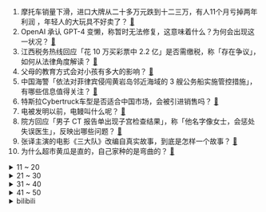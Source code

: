 1. 摩托车销量下滑，进口大牌从二十多万元跌到十二三万，有人11个月亏掉两年利润 ，年轻人的大玩具不好卖了？ [:link:](https://www.zhihu.com/question/634057111)
2. OpenAI 承认 GPT-4 变懒，称暂时无法修复，这意味着什么？为何会出现这一状况？ [:link:](https://www.zhihu.com/question/634074112)
3. 江西税务热线回应「花 10 万买彩票中 2.2 亿」是否需缴税，称「存在争议」，如何从法律角度解读？ [:link:](https://www.zhihu.com/question/633960776)
4. 父母的教育方式会对小孩有多大的影响？ [:link:](https://www.zhihu.com/question/632638211)
5. 中国海警「依法对菲律宾侵闯黄岩岛邻近海域的 3 艘公务船实施管控措施」，有哪些信息值得关注？ [:link:](https://www.zhihu.com/question/634052641)
6. 特斯拉Cybertruck车型是否适合中国市场，会被引进销售吗？ [:link:](https://www.zhihu.com/question/633852217)
7. 电被发明以前，电鳗叫什么呢？ [:link:](https://www.zhihu.com/question/602539991)
8. 院方回应「男子 CT 报告单出现子宫检查结果」，称「他名字像女士，会惩处失误医生」，反映出哪些问题？ [:link:](https://www.zhihu.com/question/633879783)
9. 张译主演的电影《三大队》改编自真实故事，到底是怎样一个故事？ [:link:](https://www.zhihu.com/question/625299640)
10. 为什么超市黄瓜是直的，自己家种的是弯曲的？ [:link:](https://www.zhihu.com/question/613590216)
<details>
<summary>11 ~ 20</summary>

11. 东航一航班备降浦东机场，乘客拍下空中放油一幕，客服称因机械故障，具体情况如何？航班为何空中放油？ [:link:](https://www.zhihu.com/question/634068793)
12. 如何评价《海贼王》1101 话? [:link:](https://www.zhihu.com/question/633889737)
13. 23-24 赛季英超曼联 0:3 伯恩茅斯，如何评价这场比赛？ [:link:](https://www.zhihu.com/question/634145255)
14. 公司想逼我主动离职，单独要求我写日报、周报汇报工作，怎么应对？ [:link:](https://www.zhihu.com/question/633139062)
15. 为什么有人想让芙宁娜和散兵交换人生啊？ [:link:](https://www.zhihu.com/question/631784723)
16. 为什么单片机上的程序不怎么使用malloc，而PC上经常使用？ [:link:](https://www.zhihu.com/question/633497178)
17. 去年跨年夜你和谁一起度过？23年跨年夜你又将会和谁一起度过呢？ [:link:](https://www.zhihu.com/question/634015560)
18. 数学系的就业出路有哪些？ [:link:](https://www.zhihu.com/question/627183142)
19. 如何评价何恺明的最新工作RCG？ [:link:](https://www.zhihu.com/question/633877835)
20. 美国否决安理会巴以停火决议草案，多国对此表示失望。如何看待此事？巴以局势未来将如何演变？ [:link:](https://www.zhihu.com/question/634072880)
</details>
<details>
<summary>21 ~ 30</summary>

21. 能看看你手机里让你感触最深的照片吗? [:link:](https://www.zhihu.com/question/627955234)
22. 比亚迪回应「买船出海」传闻「首批期租滚装船明年交付，公司确实在买船」，如何看待此事？哪些信息可关注？ [:link:](https://www.zhihu.com/question/633910543)
23. 如何向什么都不懂的朋友说明《黑神话：悟空》的重要意义? [:link:](https://www.zhihu.com/question/634011745)
24. 苹果人事巨震，iPhone、AppleWatch产品设计主管将离职，公司最关键产品线或重组，有何影响？ [:link:](https://www.zhihu.com/question/634062180)
25. 普京计划在 2024 年竞选新一届总统，哪些信息值得关注？ [:link:](https://www.zhihu.com/question/633961720)
26. 为什么说玻璃是液体？ [:link:](https://www.zhihu.com/question/265519460)
27. 研究称 ChatGPT 不善于辩论，而是盲目地跟从人类，这一行为意味着什么？会给人类造成什么影响？ [:link:](https://www.zhihu.com/question/633939469)
28. 同样是出自岛国，为什么英国菜在国际上要比日本菜受欢迎？ [:link:](https://www.zhihu.com/question/633976111)
29. 今冬白菜批发价最低两毛一斤，农民日报评论称「今冬菜价大降，须防『菜贱伤农』」，哪些信息值得关注？ [:link:](https://www.zhihu.com/question/633536579)
30. 公务员能读全日制研究生吗? [:link:](https://www.zhihu.com/question/628721478)
</details>
<details>
<summary>31 ~ 40</summary>

31. 萧峰算不算武学奇才? [:link:](https://www.zhihu.com/question/398138284)
32. 文笔挑战，“秋水碧绿映深红，___________”你会怎么接下一句？ [:link:](https://www.zhihu.com/question/634056990)
33. 要不要在农村老家建房子？ [:link:](https://www.zhihu.com/question/461139420)
34. 国家疾控局发布预防呼吸道传染病公众佩戴口罩指引通知，哪些信息值得关注？具有哪些意义？ [:link:](https://www.zhihu.com/question/634102806)
35. 我国 11 月 CPI 同比下降 0.5%，PPI 同比下降 3.0%，如何解读？哪些信息值得关注？ [:link:](https://www.zhihu.com/question/634039649)
36. 如果给二次元游戏加上好感度会降低的设定会怎样？ [:link:](https://www.zhihu.com/question/633359311)
37. 2023 年做游戏是怎样的体验？ [:link:](https://www.zhihu.com/question/633377306)
38. 许光汉、张钧甯主演《瞒天过海》到底怎么样？值得去电影院看吗？ [:link:](https://www.zhihu.com/question/633538109)
39. 文笔挑战：人间有我半杯酒，…………。你会如何接下句? [:link:](https://www.zhihu.com/question/633951664)
40. 清朝人还记得明朝衣冠吗？ [:link:](https://www.zhihu.com/question/620734514)
</details>
<details>
<summary>41 ~ 50</summary>

41. 现在电动汽车这么火爆，为什么很多人还是坚持使用燃油车？ [:link:](https://www.zhihu.com/question/632805989)
42. 健身中什么叫做「垃圾容量」？ [:link:](https://www.zhihu.com/question/627671825)
43. 如果注定要离别，那相遇的意义是什么呢？ [:link:](https://www.zhihu.com/question/633994017)
44. 蓝箭航天发布朱雀三号可重复使用液氧甲烷运载火箭，这对我国航天业意味着什么？ [:link:](https://www.zhihu.com/question/634080827)
45. 如何评价章若楠、白宇帆主演的电影《照明商店》？ [:link:](https://www.zhihu.com/question/633760767)
46. 手机有必要买五六千甚至上万的吗？ [:link:](https://www.zhihu.com/question/631782752)
47. 2023年，你觉得自己最大的遗憾是什么？ [:link:](https://www.zhihu.com/question/633907634)
48. 辽宁一锁匠协助警方开锁被炸身亡，其妻两次申请国家赔偿被驳，另一遇难民警追记一等功，如何从法律角度解读？ [:link:](https://www.zhihu.com/question/633883450)
49. 智能门锁突然没电了怎么办？哪款智能门锁的电池续航长，华为智能门锁值得入吗？ [:link:](https://www.zhihu.com/question/634033601)
50. 2023 年马上就要过去了，如今中国汽车市场的风向是什么？ [:link:](https://www.zhihu.com/question/632780021)
</details><details>
<summary>bilibili</summary>

</details>